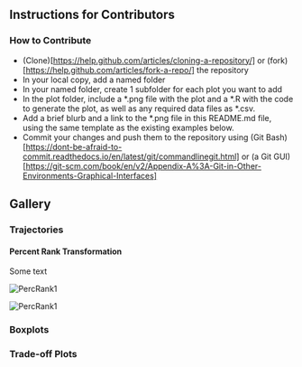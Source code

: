 ## Instructions for Contributors

### How to Contribute
* (Clone)[https://help.github.com/articles/cloning-a-repository/] or (fork)[https://help.github.com/articles/fork-a-repo/] the repository
* In your local copy, add a named folder
* In your named folder, create 1 subfolder for each plot you want to add
* In the plot folder, include a *.png file with the plot and a *.R with the code to generate the plot, as well as any required data files as *.csv.
* Add a brief blurb and a link to the *.png file in this README.md file, using the same template as the existing examples below.
* Commit your changes and push them to the repository using (Git Bash)[https://dont-be-afraid-to-commit.readthedocs.io/en/latest/git/commandlinegit.html] or
(a Git GUI)[https://git-scm.com/book/en/v2/Appendix-A%3A-Git-in-Other-Environments-Graphical-Interfaces]


## Gallery


### Trajectories


#### Percent Rank Transformation

Some text

![PercRank1](PercRank_FinalPlots.png)


![PercRank1](PercRank_ProgressionInSparklines.png)



### Boxplots






### Trade-off Plots







